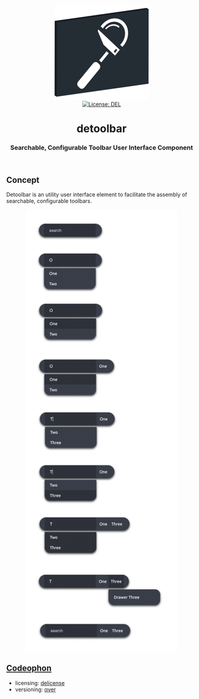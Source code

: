 <p align="center">
    <img src="https://raw.githubusercontent.com/plurid/detoolbar/master/about/identity/detoolbar-logo.png" height="250px">
    <br />
    <a target="_blank" href="https://github.com/plurid/detoolbar/blob/master/LICENSE">
        <img src="https://img.shields.io/badge/license-DEL-blue.svg?colorB=1380C3&style=for-the-badge" alt="License: DEL">
    </a>
</p>



<h1 align="center">
    detoolbar
</h1>


<h3 align="center">
    Searchable, Configurable Toolbar User Interface Component
</h3>



<br />



## Concept

Detoolbar is an utility user interface element to facilitate the assembly of searchable, configurable toolbars.

<p align="center">
    <img src="https://raw.githubusercontent.com/plurid/detoolbar/master/about/notes/concept/detoolbar.jpg" width="400px">
</p>



## [Codeophon](https://github.com/ly3xqhl8g9/codeophon)

+ licensing: [delicense](https://github.com/ly3xqhl8g9/delicense)
+ versioning: [αver](https://github.com/ly3xqhl8g9/alpha-versioning)
